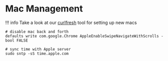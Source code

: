 # Mac Management

!!! info
    Take a look at our [curlfresh](https://gitlab.com/shipzone/curlfresh) tool for setting up new macs

```shell
# disable mac back and forth
defaults write com.google.Chrome AppleEnableSwipeNavigateWithScrolls -bool FALSE

# sync time with Apple server
sudo sntp -sS time.apple.com
```